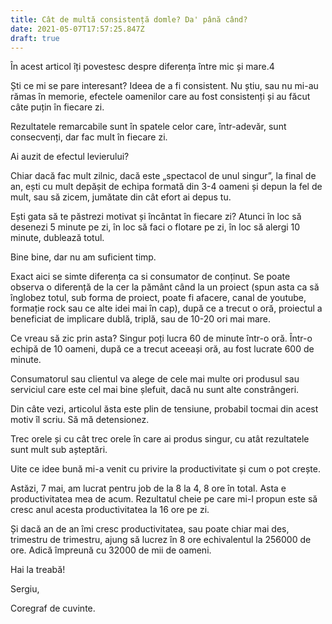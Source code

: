 ```yaml
---
title: Cât de multă consistență domle? Da' până când?
date: 2021-05-07T17:57:25.847Z
draft: true
---
```

În acest articol îți povestesc despre diferența între mic și mare.4

Ști ce mi se pare interesant? Ideea de a fi consistent. Nu știu, sau nu mi-au rămas în memorie, efectele oamenilor care au fost consistenți și au făcut câte puțin în fiecare zi.

Rezultatele remarcabile sunt în spatele celor care, într-adevăr, sunt consecvenți, dar fac mult în fiecare zi.

Ai auzit de efectul levierului?

Chiar dacă fac mult zilnic, dacă este „spectacol de unul singur”, la final de an, ești cu mult depășit de echipa formată din 3-4 oameni și depun la fel de mult, sau să zicem, jumătate din cât efort ai depus tu.

Ești gata să te păstrezi motivat și încântat în fiecare zi? Atunci în loc să desenezi 5 minute pe zi, în loc să faci o flotare pe zi, în loc să alergi 10 minute, dublează totul.

Bine bine, dar nu am suficient timp.

Exact aici se simte diferența ca si consumator de conținut. Se poate observa o diferență de la cer la pământ când la un proiect (spun asta ca să înglobez totul, sub forma de proiect, poate fi afacere, canal de youtube, formație rock sau ce alte idei mai în cap), după ce a trecut o oră, proiectul a beneficiat de implicare dublă, triplă, sau de 10-20 ori mai mare.

Ce vreau să zic prin asta? Singur poți lucra 60 de minute într-o oră. Într-o echipă de 10 oameni, după ce a trecut aceeași oră, au fost lucrate 600 de minute.

Consumatorul sau clientul va alege de cele mai multe ori produsul sau serviciul care este cel mai bine șlefuit, dacă nu sunt alte constrângeri.

Din câte vezi, articolul ăsta este plin de tensiune, probabil tocmai din acest motiv îl scriu. Să mă detensionez.

Trec orele și cu cât trec orele în care ai produs singur, cu atât rezultatele sunt mult sub așteptări.

Uite ce idee bună mi-a venit cu privire la productivitate și cum o pot crește.

Astăzi, 7 mai, am lucrat pentru job de la 8 la 4, 8 ore în total. Asta e productivitatea mea de acum. Rezultatul cheie pe care mi-l propun este să cresc anul acesta productivitatea la 16 ore pe zi.

Și dacă an de an îmi cresc productivitatea, sau poate chiar mai des, trimestru de trimestru, ajung să lucrez în 8 ore echivalentul la 256000 de ore. Adică împreună cu 32000 de mii de oameni.

Hai la treabă!

Sergiu,

Coregraf de cuvinte.